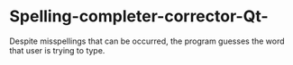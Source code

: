 # Spelling-completer-corrector-Qt-
Despite misspellings that can be occurred, the program guesses the word that user is trying to type.
